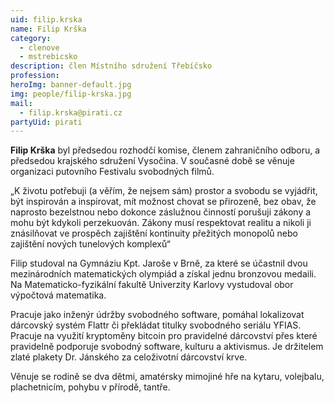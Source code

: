 ```yaml
---
uid: filip.krska
name: Filip Krška
category:
  - clenove
  - mstrebicsko
description: člen Místního sdružení Třebíčsko
profession:
heroImg: banner-default.jpg
img: people/filip-krska.jpg
mail:
  - filip.krska@pirati.cz
partyUid: pirati
---
```


**Filip Krška** byl předsedou rozhodčí komise, členem zahraničního odboru, a předsedou krajského sdružení Vysočina. V současné době se věnuje organizaci putovního Festivalu svobodných filmů.

„K životu potřebuji (a věřím, že nejsem sám) prostor a svobodu se vyjádřit, být inspirován a inspirovat, mít možnost chovat se přirozeně, bez obav, že naprosto bezelstnou nebo dokonce záslužnou činností porušuji zákony a mohu být kdykoli perzekuován. Zákony musí respektovat realitu a nikoli ji znásilňovat ve prospěch zajištění kontinuity přežitých monopolů nebo zajištění nových tunelových komplexů“

Filip studoval na Gymnáziu Kpt. Jaroše v Brně, za které se účastnil dvou mezinárodních matematických olympiád a získal jednu bronzovou medaili. Na Matematicko-fyzikální fakultě Univerzity Karlovy vystudoval obor výpočtová matematika.

Pracuje jako inženýr údržby svobodného software, pomáhal lokalizovat dárcovský systém Flattr či překládat titulky svobodného seriálu YFIAS. Pracuje na využití kryptoměny bitcoin pro pravidelné dárcovství přes které pravidelně podporuje svobodný software, kulturu a aktivismus. Je držitelem zlaté plakety Dr. Jánského za celoživotní dárcovství krve.

Věnuje se rodině se dva dětmi, amatérsky mimojiné hře na kytaru, volejbalu, plachetnicím, pohybu v přírodě, tantře.
